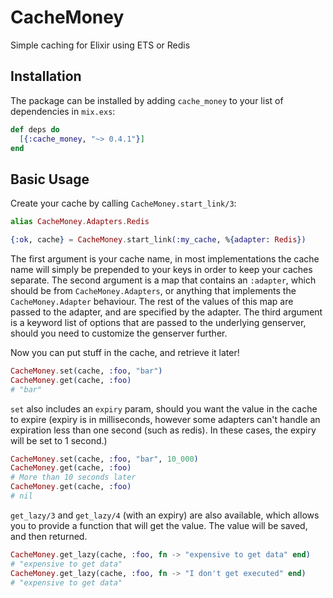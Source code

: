 # CacheMoney

Simple caching for Elixir using ETS or Redis

## Installation

The package can be installed by adding `cache_money` to your list of dependencies in `mix.exs`:

```elixir
def deps do
  [{:cache_money, "~> 0.4.1"}]
end
```

## Basic Usage

Create your cache by calling `CacheMoney.start_link/3`:

```elixir
alias CacheMoney.Adapters.Redis

{:ok, cache} = CacheMoney.start_link(:my_cache, %{adapter: Redis})
```

The first argument is your cache name, in most implementations the cache name will simply be prepended to your keys in order to keep your caches separate.
The second argument is a map that contains an `:adapter`, which should be from `CacheMoney.Adapters`, or anything that implements the `CacheMoney.Adapter` behaviour. The rest of the values of this map are passed to the adapter, and are specified by the adapter.
The third argument is a keyword list of options that are passed to the underlying genserver, should you need to customize the genserver further.

Now you can put stuff in the cache, and retrieve it later!

```elixir
CacheMoney.set(cache, :foo, "bar")
CacheMoney.get(cache, :foo)
# "bar"
```

`set` also includes an `expiry` param, should you want the value in the cache to expire (expiry is in milliseconds, however some adapters can't handle an expiration less than one second (such as redis). In these cases, the expiry will be set to 1 second.)

```elixir
CacheMoney.set(cache, :foo, "bar", 10_000)
CacheMoney.get(cache, :foo)
# More than 10 seconds later
CacheMoney.get(cache, :foo)
# nil
```

`get_lazy/3` and `get_lazy/4` (with an expiry) are also available, which allows you to provide a function that will get the value. The value will be saved, and then returned.

```elixir
CacheMoney.get_lazy(cache, :foo, fn -> "expensive to get data" end)
# "expensive to get data"
CacheMoney.get_lazy(cache, :foo, fn -> "I don't get executed" end)
# "expensive to get data"
```
